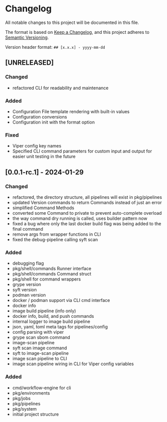 # Changelog

All notable changes to this project will be documented in this file.

The format is based on [Keep a Changelog](https://keepachangelog.com/en/1.0.0/),
and this project adheres to [Semantic Versioning](https://semver.org/spec/v2.0.0.html).

Version header format: `## [x.x.x] - yyyy-mm-dd`

## [UNRELEASED]

### Changed

- refactored CLI for readability and maintenance

### Added

- Configuration File template rendering with built-in values
- Configuration conversions
- Configuration init with the format option 

### Fixed

- Viper config key names
- Specified CLI command parameters for custom input and output for easier unit testing in the future

## [0.0.1-rc.1] - 2024-01-29

### Changed

- refactored, the directory structure, all pipelines will exist in pkg/pipelines
- updated Version commands to return Commands instead of just an error
- simplified Command Methods
- converted some Command to private to prevent auto-complete overload
- the way command dry running is called, uses builder pattern now
- fixed a bug where only the last docker build flag was being added to the final command
- remove args from wrapper functions in CLI
- fixed the debug-pipeline calling syft scan

### Added

- debugging flag
- pkg/shell/commands Runner interface
- pkg/shell/commands Command struct
- pkg/shell for command wrappers
- grype version
- syft version
- podman version
- docker / podman support via CLI cmd interface
- docker info
- image build pipeline (info only)
- docker info, build, and push commands
- internal logger to image build pipeline
- json, yaml, toml meta tags for pipelines/config
- config parsing with viper
- grype scan sbom command
- image-scan pipeline
- syft scan image command
- syft to image-scan pipeline
- image scan pipeline to CLI
- image scan pipeline wiring in CLI for Viper config variables

### Added

- cmd/workflow-engine for cli
- pkg/environments
- pkg/jobs
- pkg/pipelines
- pkg/system
- initial project structure
